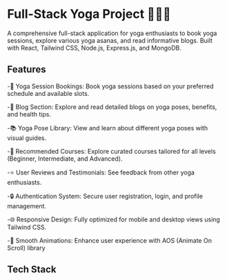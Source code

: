 
# Full-Stack Yoga Project 🧘‍♂️✨
A comprehensive full-stack application for yoga enthusiasts to book yoga sessions, explore various yoga asanas, and read informative blogs. Built with React, Tailwind CSS, Node.js, Express.js, and MongoDB.


## Features

-🧘 Yoga Session Bookings: Book yoga sessions based on your preferred schedule and available slots.

-📖 Blog Section: Explore and read detailed blogs on yoga poses, benefits, and health tips.

-📚 Yoga Pose Library: View and learn about different yoga poses with visual guides.

-🛒 Recommended Courses: Explore curated courses tailored for all levels (Beginner, Intermediate, and Advanced).

-⭐ User Reviews and Testimonials: See feedback from other yoga enthusiasts.

-🔒 Authentication System: Secure user registration, login, and profile management.

-🌐 Responsive Design: Fully optimized for mobile and desktop views using Tailwind CSS.

-🔄 Smooth Animations: Enhance user experience with AOS (Animate On Scroll) library


## Tech Stack
